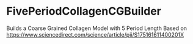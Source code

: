 # FivePeriodCollagenCGBuilder
Builds a Coarse Grained Collagen Model with 5 Period Length Based on https://www.sciencedirect.com/science/article/pii/S175161611400201X
